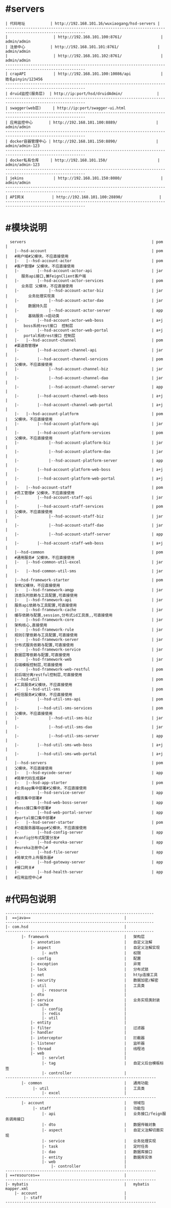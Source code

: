 #servers
=====
    | 代码地址           | http://192.168.101.16/wuxiaogang/hsd-servers |          
    ---------------------------------------------------------------------------------------------------------
    |                    | http://192.168.101.100:8761/                 | admin/admin
    | 注册中心           | http://192.168.101.101:8761/                 | admin/admin
    |                    | http://192.168.101.102:8761/                 | admin/admin
    ---------------------------------------------------------------------------------------------------------
    | crapAPI            | http://192.168.101.100:10086/api             | 姓名pinyin/123456
    ---------------------------------------------------------------------------------------------------------
    | druid监控(服务层)  | http://ip:port/hsd/druidAdmin/               | 
    ---------------------------------------------------------------------------------------------------------
    | swagger(web层)     | http://ip:port/swagger-ui.html
    ---------------------------------------------------------------------------------------------------------
    | 应用监控中心       | http://192.168.101.100:8889/                 | admin/admin
    ---------------------------------------------------------------------------------------------------------
    | docker容器管理中心 | http://192.168.101.150:8890/                 | admin/admin-123
    ---------------------------------------------------------------------------------------------------------
    | docker私有仓库     | http://192.168.101.150/                      | admin/admin-123
    ---------------------------------------------------------------------------------------------------------
    | jekins             | http://192.168.101.150:8080/                 | admin/admin
    ---------------------------------------------------------------------------------------------------------
    | API网关            | http://192.168.101.100:28890/                | 
    ---------------------------------------------------------------------------------------------------------
    
    
#模块说明
=====
      servers                                                       | pom |   
        |--hsd-account                                              | pom |   #用户域#父模块，不应直接使用
        |-   |--hsd-account-actor                                   | pom |   #客户管理# 父模块，不应直接使用
        |-        |--hsd-account-actor-api                          | jar |      服务api接口,兼FeignClient客户端
        |-        |--hsd-account-actor-services                     | pom |      业务层 父模块，不应直接使用
        |-             |--hsd-account-actor-biz                     | jar |         业务处理实现类
        |-             |--hsd-account-actor-dao                     | jar |         数据持久层
        |-             |--hsd-account-actor-server                  | app |         基础服务->启动类
        |-        |--hsd-account-actor-web-boss                     | a+j |       boss系统rest接口  控制层
        |-        |--hsd-account-actor-web-portal                   | a+j |       portal系统rest接口 控制层
        |-   |--hsd-account-channel                                 | pom |   #渠道商管理#
        |-        |--hsd-account-channel-api                        | jar |   
        |-        |--hsd-account-channel-services                   | pom |   父模块，不应直接使用
        |-             |--hsd-account-channel-biz                   | jar |   
        |-             |--hsd-account-channel-dao                   | jar |   
        |-             |--hsd-account-channel-server                | app |   
        |-        |--hsd-account-channel-web-boss                   | a+j |   
        |-        |--hsd-account-channel-web-portal                 | a+j |   
        |-   |--hsd-account-platform                                | pom |   父模块，不应直接使用
        |-        |--hsd-account-platform-api                       | jar |   
        |-        |--hsd-account-platform-services                  | pom |   父模块，不应直接使用
        |-             |--hsd-account-platform-biz                  | jar |   
        |-             |--hsd-account-platform-dao                  | jar |   
        |-             |--hsd-account-platform-server               | app |   
        |-        |--hsd-account-platform-web-boss                  | a+j |   
        |-        |--hsd-account-platform-web-portal                | a+j |   
        |-   |--hsd-account-staff                                   | pom |   #员工管理# 父模块，不应直接使用
        |-        |--hsd-account-staff-api                          | jar |   
        |-        |--hsd-account-staff-services                     | pom |   父模块，不应直接使用
        |-             |--hsd-account-staff-biz                     | jar |   
        |-             |--hsd-account-staff-dao                     | jar |   
        |-             |--hsd-account-staff-server                  | app |   
        |-        |--hsd-account-staff-web-boss                     | a+j |   
        |--hsd-common                                               | pom |   #通用服务# 父模块，不应直接使用
        |-   |--hsd-common-util-excel                               | jar |   
        |-   |--hsd-common-util-sms                                 | jar |   
        |--hsd-framework-starter                                    | pom |   架构父模块，不应直接使用
        |-   |--hsd-framework-amqp                                  | jar |   消息队列依赖与工具配置,可直接使用
        |-   |--hsd-framework-api                                   | jar |   服务api依赖与工具配置,可直接使用
        |-   |--hsd-framework-cache                                 | jar |   缓存依赖与配置,session,分布式id工具类,,可直接使用
        |-   |--hsd-framework-core                                  | jar |   架构核心,直接使用
        |-   |--hsd-framework-rule                                  | jar |   规则引擎依赖与工具配置,可直接使用
        |-   |--hsd-framework-server                                | jar |   分布式服务依赖与配置,可直接使用
        |-   |--hsd-framework-service                               | jar |   数据层等依赖与配置,可直接使用
        |-   |--hsd-framework-web                                   | jar |   后端模板控制层,可直接使用
        |-   |--hsd-framework-web-restful                           | pom |   前后端分离restful控制层,可直接使用
        |--hsd-util                                                 | pom |   #工具服务#父模块，不应直接使用
        |-   |--hsd-util-sms                                        | pom |   #短信服务#父模块，不应直接使用
        |-        |--hsd-util-sms-api                               | pom |   
        |-        |--hsd-util-sms-services                          | pom |   父模块，不应直接使用
        |-             |--hsd-util-sms-biz                          | jar |   
        |-             |--hsd-util-sms-dao                          | jar |   
        |-             |--hsd-util-sms-server                       | app |   
        |-        |--hsd-util-sms-web-boss                          | a+j |   
        |-        |--hsd-util-sms-web-portal                        | a+j |   
        |--hsd-servers                                              | pom |   父模块，不应直接使用
        |-   |--hsd-eycode-server                                   | app |   #简单代码生成器#
        |-   |--hsd-app-starter                                     | pom |   #业务app集中部署#父模块，不应直接使用
        |-        |--hsd-service-server                             | app |   #服务集中部署#
        |-        |--hsd-web-boss-server                            | app |   #boss接口集中部署#
        |-        |--hsd-web-portal-server                          | app |   #portal接口集中部署#
        |-   |--hsd-server-starter                                  | pom |   #功能服务器端app#父模块，不应直接使用
        |-        |--hsd-config-server                              | app |   #config分布式配置分发#
        |-        |--hsd-eureka-server                              | app |   #eureka注册中心#
        |-        |--hsd-file-server                                | app |   #简单文件上传服务器#
        |-        |--hsd-gateway-server                             | app |   #接口网关#
        |-        |--hsd-health-server                              | app |   #应用监控中心#
        
        
#代码包说明
=====
    -----------------------------------------------------------------
    |  ==java==                                         |
    -----------------------------------------------------------------
    |- com.hsd                                          |   
    -----------------------------------------------------------------
           |- framework                                 |   架构层
               |- annotation                            |   自定义注解
               |- aspect                                |   自定义注解实现
                    |- auth                             |   权限
               |- config                                |   配置
               |- exception                             |   异常
               |- lock                                  |   分布式锁
               |- net                                   |   http连接工具
               |- security                              |   数据加密/解密
               |- util                                  |   工具类
                    |- resource                         |   
               |- dto                                   |   
               |- service                               |   业务实现类封装
               |- cache                                 |   
                    |- config                           |   
                    |- redis                            |   
                    |- util                             |   
               |- entity                                |   
               |- filter                                |   过滤器
               |- handler                               |   
               |- interceptor                           |   拦截器
               |- listener                              |   监听器
               |- thread                                |   线程池
               |- web                                   |   
                    |- servlet                          |   
                    |- tag                              |   自定义后台模板标签
                    |- controller                       |   
    ------------------------------------------------------------------               
           |- common                                    |   通用功能
                |- util                                 |   工具类
                    |- excel                            |
    ------------------------------------------------------------------      
           |- account                                   |   领域包
                |- staff                                |   功能包
                    |- api                              |   业务接口/feign服务调用接口
                    |- dto                              |   数据传输对象
                    |- aspect                           |   自定义注解切面实现
                    |- service                          |   业务处理实现
                    |- task                             |   定时任务
                    |- dao                              |   数据库接口
                    |- entity                           |   数据库实体
                    |- web                              |   
                        |- controller                   |   
    ------------------------------------------------------------------      
    | ==resources==                                     |
    ------------------------------------------------------------------      
    |- mybatis                                          |   mybatis mapper.xml
        |- account                                      |
            |- staff                                    |
    ------------------------------------------------------------------                  